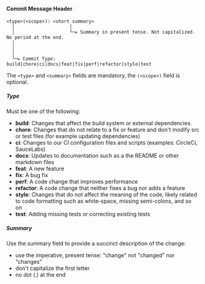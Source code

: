 #### <a name="commit-header"></a>Commit Message Header

```
<type>(<scope>): <short summary>
  │                    │
  │                    └─⫸ Summary in present tense. Not capitalized. No period at the end.
  │       
  |
  │
  └─⫸ Commit Type: build|chore|ci|docs|feat|fix|perf|refactor|style|test
```

The `<type>` and `<summary>` fields are mandatory, the `(<scope>)` field is optional.


##### Type

Must be one of the following:

* **build**: Changes that affect the build system or external dependencies
* **chore**: Changes that do not relate to a fix or feature and don't modify src or test files (for example updating dependencies)
* **ci**: Changes to our CI configuration files and scripts (examples: CircleCi, SauceLabs)
* **docs**: Updates to documentation such as a the README or other markdown files
* **feat**: A new feature
* **fix**: A bug fix
* **perf**: A code change that improves performance
* **refactor**: A code change that neither fixes a bug nor adds a feature
* **style**: Changes that do not affect the meaning of the code, likely related to code formatting such as white-space, missing semi-colons, and so on
* **test**: Adding missing tests or correcting existing tests



##### Summary

Use the summary field to provide a succinct description of the change:

* use the imperative, present tense: "change" not "changed" nor "changes"
* don't capitalize the first letter
* no dot (.) at the end
